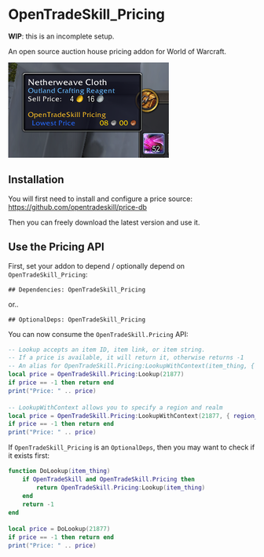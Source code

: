 # OpenTradeSkill_Pricing

**WIP**: this is an incomplete setup.

An open source auction house pricing addon for World of Warcraft.

![Example in use](doc/Example_Tooltip.png)

## Installation
You will first need to install and configure a price source: https://github.com/opentradeskill/price-db

Then you can freely download the latest version and use it.

## Use the Pricing API
First, set your addon to depend / optionally depend on `OpenTradeSkill_Pricing`:
```
## Dependencies: OpenTradeSkill_Pricing
```
or..
```
## OptionalDeps: OpenTradeSkill_Pricing
```

You can now consume the `OpenTradeSkill.Pricing` API:
```lua
-- Lookup accepts an item ID, item link, or item string.
-- If a price is available, it will return it, otherwise returns -1
-- An alias for OpenTradeSkill.Pricing:LookupWithContext(item_thing, { region_id: GetCurrentRegion(), realm_id: GetRealmID() })
local price = OpenTradeSkill.Pricing:Lookup(21877)
if price == -1 then return end
print("Price: " .. price)

-- LookupWithContext allows you to specify a region and realm
local price = OpenTradeSkill.Pricing:LookupWithContext(21877, { region_id = GetCurrentRegion(), realm_id = GetRealmID() })
if price == -1 then return end
print("Price: " .. price)
```

If `OpenTradeSkill_Pricing` is an `OptionalDeps`, then you may want to check if it exists first:
```lua
function DoLookup(item_thing)
    if OpenTradeSkill and OpenTradeSkill.Pricing then
        return OpenTradeSkill.Pricing:Lookup(item_thing)
    end
    return -1
end

local price = DoLookup(21877)
if price == -1 then return end
print("Price: " .. price)
```